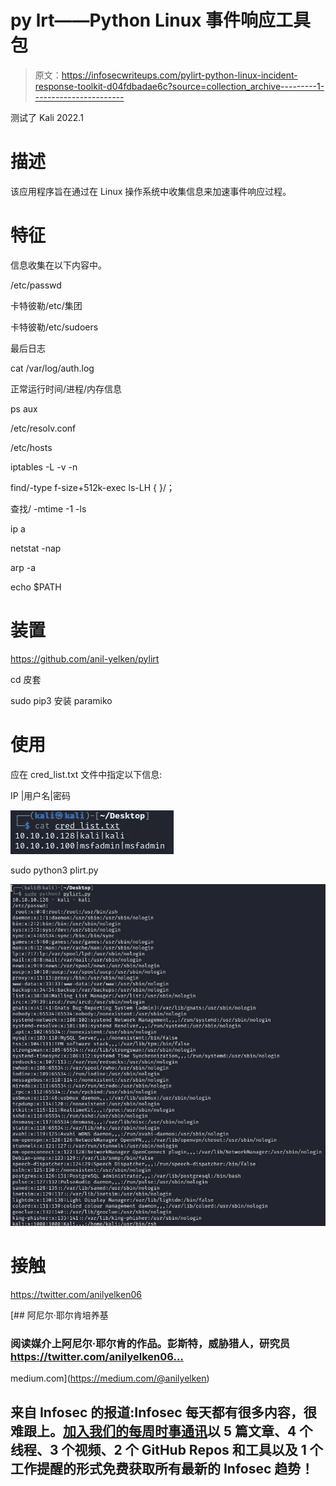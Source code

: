 # py lrt——Python Linux 事件响应工具包

> 原文：<https://infosecwriteups.com/pylirt-python-linux-incident-response-toolkit-d04fdbadae6c?source=collection_archive---------1----------------------->

测试了 Kali 2022.1

# 描述

该应用程序旨在通过在 Linux 操作系统中收集信息来加速事件响应过程。

# 特征

信息收集在以下内容中。

/etc/passwd

卡特彼勒/etc/集团

卡特彼勒/etc/sudoers

最后日志

cat /var/log/auth.log

正常运行时间/进程/内存信息

ps aux

/etc/resolv.conf

/etc/hosts

iptables -L -v -n

find/-type f-size+512k-exec ls-LH { }/；

查找/ -mtime -1 -ls

ip a

netstat -nap

arp -a

echo $PATH

# 装置

https://github.com/anil-yelken/pylirt

cd 皮套

sudo pip3 安装 paramiko

# 使用

应在 cred_list.txt 文件中指定以下信息:

IP |用户名|密码

![](img/f87803b3833962f206aab36e344829f4.png)

sudo python3 plirt.py

![](img/60e6b227f929fdded6a08199e7927096.png)

# 接触

https://twitter.com/anilyelken06

[](https://medium.com/@anilyelken) [## 阿尼尔·耶尔肯培养基

### 阅读媒介上阿尼尔·耶尔肯的作品。彭斯特，威胁猎人，研究员 https://twitter.com/anilyelken06…

medium.com](https://medium.com/@anilyelken) 

## 来自 Infosec 的报道:Infosec 每天都有很多内容，很难跟上。[加入我们的每周时事通讯](https://weekly.infosecwriteups.com/)以 5 篇文章、4 个线程、3 个视频、2 个 GitHub Repos 和工具以及 1 个工作提醒的形式免费获取所有最新的 Infosec 趋势！